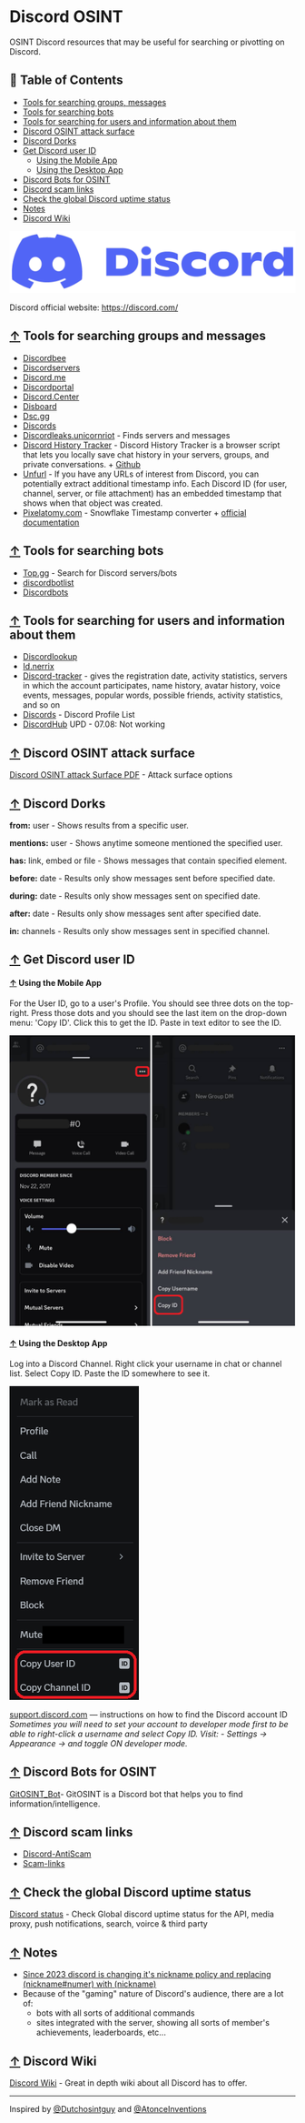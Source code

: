 # Discord OSINT
OSINT Discord resources that may be useful for searching or pivotting on Discord.
## 📖 Table of Contents

* [Tools for searching groups, messages](#-tools-for-searching-groups-and-messages)
* [Tools for searching bots](#-tools-for-searching-bots)
* [Tools for searching for users and information about them](#-tools-for-searching-for-users-and-information-about-them)
* [Discord OSINT attack surface](#-discord-osint-attack-surface)
* [Discord Dorks](#-discord-dorks)
* [Get Discord user ID](#-get-discord-user-id)
  * [Using the Mobile App](#-using-the-mobile-app)
  * [Using the Desktop App](#-using-the-desktop-app)
* [Discord Bots for OSINT](#-discord-bots-for-osint)
* [Discord scam links](#-discord-scam-links)
* [Check the global Discord uptime status](#-check-the-global-discord-uptime-status)
* [Notes](#-notes)
* [Discord Wiki](#-discord-wiki)

![OSINT Discord logo](https://github.com/wddadk/Discord-OSINT/blob/main/sources/Discord.png)

Discord official website: https://discord.com/

## [↑](#-table-of-contents) Tools for searching groups and messages

* [Discordbee](https://discordbee.com/)
* [Discordservers](https://discordservers.com/browse)
* [Discord.me](http://discord.me)
* [Discordportal](http://discordportal.com)
* [Discord.Center](http://discord.center)
* [Disboard](https://disboard.org/search)
* [Dsc.gg](https://dsc.gg/)
* [Discords](https://discords.com/)
* [Discordleaks.unicornriot](https://discordleaks.unicornriot.ninja/discord/users) - Finds servers and messages
* [Discord History Tracker](https://dht.chylex.com/) - Discord History Tracker is a browser script that lets you locally save chat history in your servers, groups, and private conversations. + [Github](https://github.com/chylex/Discord-History-Tracker)
* [Unfurl](https://dfir.blog/unfurl/) - If you have any URLs of interest from Discord, you can potentially extract additional timestamp info. Each Discord ID (for user, channel, server, or file attachment) has an embedded timestamp that shows when that object was created.
* [Pixelatomy.com](https://pixelatomy.com/snow-stamp/) - Snowflake Timestamp converter + [official documentation](https://discord.com/developers/docs/reference#snowflakes)

## [↑](#-table-of-contents) Tools for searching bots
* [Top.gg](https://top.gg/) - Search for Discord servers/bots
* [discordbotlist](https://discordbotlist.com/)
* [Discordbots](https://discord.bots.gg/)

## [↑](#-table-of-contents) Tools for searching for users and information about them
* [Discordlookup](https://discordlookup.com/user)
* [Id.nerrix](https://id.nerrix.ovh/)
* [Discord-tracker](https://discord-tracker.com/) - gives the registration date, activity statistics, servers in which the account participates, name history, avatar history, voice events, messages, popular words, possible friends, activity statistics, and so on
* [Discords](https://discords.com/bio) - Discord Profile List
* [DiscordHub](https://discordhub.com/user/search) UPD - 07.08: Not working

## [↑](#-table-of-contents) Discord OSINT attack surface

[Discord OSINT attack Surface PDF](https://github.com/wddadk/Discord-OSINT/blob/main/sources/Discord%20OSINT%20Attack%20Surface%20(1).pdf) - Attack surface options

## [↑](#-table-of-contents) Discord Dorks
**from:** user - Shows results from a specific user.

**mentions:** user - Shows anytime someone mentioned the specified user.

**has:** link, embed or file - Shows messages that contain specified element.

**before:** date - Results only show messages sent before specified date.

**during:** date - Results only show messages sent on specified date.

**after:** date - Results only show messages sent after specified date.

**in:** channels - Results only show messages sent in specified channel.

## [↑](#-table-of-contents) Get Discord user ID

#### [↑](#-table-of-contents) Using the Mobile App
For the User ID, go to a user's Profile. You should see three dots on the top-right. Press those dots and you should see the last item on the drop-down menu: 'Copy ID'. Click this to get the ID. Paste in text editor to see the ID.

![Telegram Id](https://github.com/wddadk/Discord-OSINT/blob/main/sources/discordid.png)

#### [↑](#-table-of-contents) Using the Desktop App
Log into a Discord Channel. Right click your username in chat or channel list. Select Copy ID. Paste the ID somewhere to see it.

![Telegram Id PC](https://github.com/wddadk/Discord-OSINT/blob/main/sources/discordidpc.png)

[support.discord.com](https://support.discord.com/hc/en-us/articles/206346498-Where-can-I-find-my-User-Server-Message-ID-) — instructions on how to find the Discord account ID
*Sometimes you will need to set your account to developer mode first to be able to right-click a username and select Copy ID. Visit: - Settings -> Appearance -> and toggle ON developer mode.*

## [↑](#-table-of-contents) Discord Bots for OSINT

[GitOSINT_Bot](https://github.com/C3n7ral051nt4g3ncy/GitOSINT_Bot)- GitOSINT is a Discord bot that helps you to find information/intelligence.

## [↑](#-table-of-contents) Discord scam links
* [Discord-AntiScam](https://github.com/Discord-AntiScam/scam-links)
* [Scam-links](https://github.com/DevSpen/scam-links/)
## [↑](#-table-of-contents) Check the global Discord uptime status

[Discord status](https://discordstatus.com/) - Check Global discord uptime status for the API, media proxy, push notifications, search, voirce & third party
## [↑](#-table-of-contents) Notes
* [Since 2023 discord is changing it's nickname policy and replacing (nickname#numer) with (nickname)](https://support.discord.com/hc/en-us/articles/12620128861463-New-Usernames-Display-Names)
* Because of the "gaming" nature of Discord's audience, there are a lot of:
  - bots with all sorts of additional commands
  - sites integrated with the server, showing all sorts of member's achievements, leaderboards, etc...
## [↑](#-table-of-contents) Discord Wiki
[Discord Wiki](https://discordia.me/en/home) - Great in depth wiki about all Discord has to offer. 

-----------------------------------------------------------------------------------------------------------------------------------------------
Inspired by [@Dutchosintguy](http://twitter.com/dutch_osintguy) and [@AtonceInventions](https://github.com/AtonceInventions)
